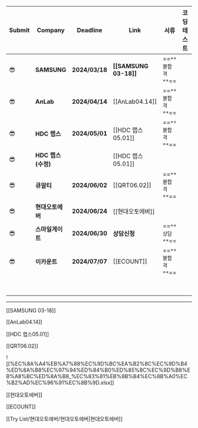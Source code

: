 |Submit|Company|**Deadline**|Link|**서류**|**코딩테스트**|**면접**|
|---|---|---|---|---|---|---|
|😎|**SAMSUNG**|**2024/03/18**|**[[SAMSUNG 03-18]]**|==`**불합격**`==|||
|😎|**AnLab**|**2024/04/14**|[[AnLab04.14]]|==`**불합격**`==|||
|😎|**HDC 랩스**|**2024/05/01**|[[HDC 랩스05.01]]|==`**불합격**`==|||
|😎|**HDC 랩스(수정)**||[[HDC 랩스05.01]]||||
|😎|**큐알티**|**2024/06/02**|[[QRT06.02]]|==`**불합격**`==|||
|😎|**현대오토에버**|**2024/06/24**|[[현대오토에버]]||||
|😎|**스마일게이트**|**2024/06/30**|**상담신청**|==`**상담**`==|||
|😎|**이카운트**|**2024/07/07**|[[ECOUNT]]|==`**불합격**`==|||
||||||||
||||||||
||||||||
||||||||
||||||||
||||||||
||||||||
||||||||

---

[[SAMSUNG 03-18]]

[[AnLab04.14]]

[[HDC 랩스05.01]]

[[QRT06.02]]

![[%EC%8A%A4%EB%A7%88%EC%9D%BC%EA%B2%8C%EC%9D%B4%ED%8A%B8%EC%97%94%ED%84%B0%ED%85%8C%EC%9D%B8%EB%A8%BC%ED%8A%B8_%EC%83%81%EB%8B%B4%EC%8B%A0%EC%B2%AD%EC%96%91%EC%8B%9D.xlsx]]

[[현대오토에버]]

[[ECOUNT]]

[[Try List/현대오토에버/현대오토에버|현대오토에버]]